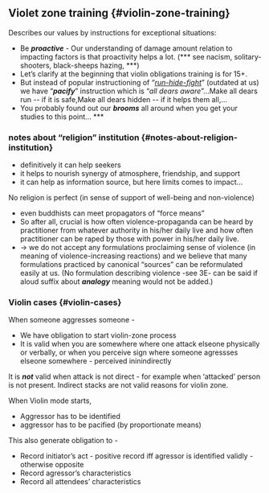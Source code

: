 ## Violet zone training {#violin-zone-training}

Describes our values by instructions for exceptional situations:

*   Be **_proactive_** - Our understanding of damage amount relation to impacting factors is that proactivity helps a lot. (*** see nacism, solitary-shooters, black-sheeps hazing, ***)
*   Let’s clarify at the beginning that violin obligations training is for 15+.
*   But instead of popular instructioning of “[_run-hide-fight_](https://www.psychologytoday.com/blog/the-act-violence/201408/the-truth-behind-the-run-hide-fight-debate)” (outdated at us) we have “**_pacify_**” instruction which is “_all dears aware_”...Make all dears run -- if it is safe,Make all dears hidden -- if it helps them all,…
*   You probably found out our **_brooms_** all around when you get your studies to this point… ***

### notes about “religion” institution {#notes-about-religion-institution}

*   definitively it can help seekers
*   it helps to nourish synergy of atmosphere, friendship, and support
*   it can help as information source, but here limits comes to impact…

No religion is perfect (in sense of support of well-being and non-violence)

*   even buddhists can meet propagators of “force means”
*   So after all, crucial is how often violence-propaganda can be heard by practitioner from whatever authority in his/her daily live and how often practitioner can be raped by those with power in his/her daily live.
*   → we do not accept any formulations proclaiming sense of violence (in meaning of violence-increasing reactions) and we believe that many formulations practiced by canonical “sources” can be reformulated easily at us. (No formulation describing violence -see 3E- can be said if aloud suffix about ***analogy*** meaning would not be added.)

### Violin cases {#violin-cases}

When someone aggresses someone -

*   We have obligation to start violin-zone process
*   It is valid when you are somewhere where one attack elseone physically or verbally, or when you perceive sign where someone agressses elseone somewhere - perceived ininindirectly

It is **_not_** valid when attack is not direct - for example when ‘attacked’ person is not present. Indirect stacks are not valid reasons for violin zone.

When Violin mode starts,

*   Aggressor has to be identified
*   aggressor has to be pacified (by proportionate means)

This also generate obligation to -

*   Record initiator’s act - positive record iff agressor is identified validly - otherwise opposite
*   Record agressor’s characteristics
*   Record all attendees’ characteristics
